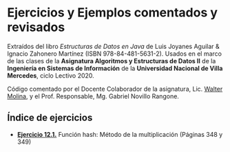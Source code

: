 # Ejercicios y Ejemplos comentados y revisados
Extraídos del libro *Estructuras de Datos en Java* de Luis Joyanes Aguilar & Ignacio Zahonero Martínez (ISBN 978-84-481-5631-2).
Usados en el marco de las clases de la **Asignatura Algoritmos y Estructuras de Datos II** de la **Ingeniería en Sistemas de Información** de la **Universidad Nacional de Villa Mercedes**, ciclo Lectivo 2020.

Código comentado por el Docente Colaborador de la asignatura, Lic. [Walter Molina](https://github.com/waltermolina), y el Prof. Responsable, Mg. Gabriel Novillo Rangone.

## Índice de ejercicios

 - [**Ejercicio 12.1.**](https://github.com/waltermolina/estructurasDatosJava/tree/master/Ejercicio%2012.1) Función hash: Método de la multiplicación (Páginas 348 y 349)
